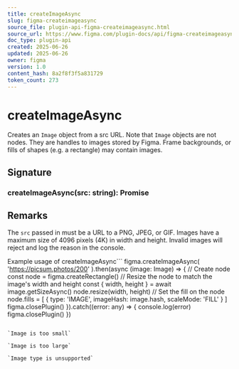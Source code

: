 ```yaml
---
title: createImageAsync
slug: figma-createimageasync
source_file: plugin-api-figma-createimageasync.html
source_url: https://www.figma.com/plugin-docs/api/figma-createimageasync/
doc_type: plugin-api
created: 2025-06-26
updated: 2025-06-26
owner: figma
version: 1.0
content_hash: 8a2f8f3f5a831729
token_count: 273
---
```

# createImageAsync

Creates an `Image` object from a src URL. Note that `Image` objects are not nodes. They are handles to images stored by Figma. Frame backgrounds, or fills of shapes (e.g. a rectangle) may contain images.

## Signature

### createImageAsync(src: string): Promise

## Remarks

The `src` passed in must be a URL to a PNG, JPEG, or GIF. Images have a maximum size of 4096 pixels (4K) in width and height. Invalid images will reject and log the reason in the console.

Example usage of createImageAsync```
 figma.createImageAsync( 'https://picsum.photos/200' ).then(async (image: Image) => { // Create node const node = figma.createRectangle() // Resize the node to match the image's width and height const { width, height } = await image.getSizeAsync() node.resize(width, height) // Set the fill on the node node.fills = [ { type: 'IMAGE', imageHash: image.hash, scaleMode: 'FILL' } ] figma.closePlugin() }).catch((error: any) => { console.log(error) figma.closePlugin() })
```## Possible error cases

`Image is too small`

`Image is too large`

`Image type is unsupported`